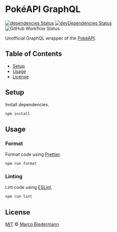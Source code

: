 # PokéAPI GraphQL

[![dependencies Status](https://img.shields.io/david/marcobiedermann/pokeapi-graphql)](https://david-dm.org/marcobiedermann/pokeapi-graphql)
[![devDependencies Status](https://img.shields.io/david/dev/marcobiedermann/pokeapi-graphql)](https://david-dm.org/marcobiedermann/pokeapi-graphql?type=dev)
![GitHub Workflow Status](https://img.shields.io/github/workflow/status/marcobiedermann/pokeapi-graphql/CI)

Unofficial GraphQL wrapper of the [PokéAPI](https://pokeapi.co/).

## Table of Contents

- [Setup](#setup)
- [Usage](#usage)
- [License](#license)

## Setup

Install dependencies.

```sh
npm install
```

## Usage

### Format

Format code using [Prettier](https://prettier.io/).

```sh
npm run format
```

### Linting

Lint code using [ESLint](https://eslint.org/).

```sh
npm run lint
```

## License

[MIT](LICENSE) © [Marco Biedermann](https://github.com/marcobiedermann)
